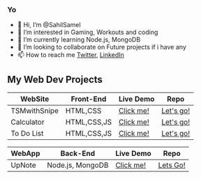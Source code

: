 ### Yo
- 👋 Hi, I’m @SahilSamel
- 👀 I’m interested in Gaming, Workouts and coding
- 🌱 I’m currently learning Node.js, MongoDB
- 💞️ I’m looking to collaborate on Future projects if i have any
- 📫 How to reach me <a href="https://twitter.com/SahilSamel134">Twitter</a>, <a href="https://www.linkedin.com/in/sahil-samel-172600207">LinkedIn</a>
                     

## My Web Dev Projects

| WebSite     | Front-End   | Live Demo                                                     | Repo
| ------------|-------------|---------------------------------------------------------------|-------
| TSMwithSnipe| HTML,CSS    | <a href="https://tsmwithsnipe.netlify.app">Click me!</a>      | <a href="https://github.com/SahilSamel/TSM">Let's go!</a> 
| Calculator  | HTML,CSS,JS | <a href="https://calculatorwithme.netlify.app">Click me!</a>  | <a href="https://github.com/SahilSamel/Calculator">Let's go!</a>
| To Do List  | HTML,CSS,JS | <a href="https://to-do-list-withjs.netlify.app">Click me!</a> | <a href="https://github.com/SahilSamel/to_do_list">Let's go!</a>

| WebApp      | Back-End         | Live Demo                                                          | Repo
| ------------|------------------|--------------------------------------------------------------------|-------
| UpNote      | Node.js, MongoDB | <a href="https://cryptic-bayou-94607.herokuapp.com/">Click me!</a> |<a href="https://github.com/SahilSamel/UpNote">Lets Go!</a> 




<!---
SahilSamel/SahilSamel is a ✨ special ✨ repository because its `README.md` (this file) appears on your GitHub profile.
You can click the Preview link to take a look at your changes.
--->
